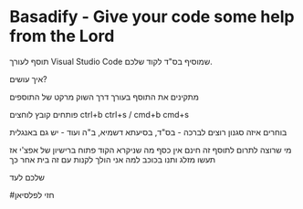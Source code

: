 <!--

 Licensed under the Apache License, Version 2.0 (the "License");
 you may not use this file except in compliance with the License.
 You may obtain a copy of the License at

     http://www.apache.org/licenses/LICENSE-2.0

 Unless required by applicable law or agreed to in writing, software
 distributed under the License is distributed on an "AS IS" BASIS,
 WITHOUT WARRANTIES OR CONDITIONS OF ANY KIND, either express or implied.
 See the License for the specific language governing permissions and
 limitations under the License.
-->

# Basadify - Give your code some help from the Lord

תוסף לעורך Visual Studio Code שמוסיף בס"ד לקוד שלכם.

איך עושים?

מתקינים את התוסף בעורך דרך השוק מרקט של התוספים

פותחים קובץ
לוחצים ctrl+b ctrl+s / cmd+b cmd+s

בוחרים איזה סגנון רוצים לברכה - בס"ד, בסיעתא דשמיא, ב"ה ועוד - יש גם באנגלית

מי שרוצה לתרום לתוסף זה חינם אין כסף מה שניקרא הקוד פתוח ברישיון של אפצ'י אז תעשו מזלג ותנו בכוכב למה אני הולך לקנות עם זה בית אחר כך

שלכם לעד

#חזי לפלסיאן
